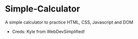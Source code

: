# Simple-Calculator
A simple calculator to practice HTML, CSS, Javascript and DOM
- Creds: Kyle from WebDevSimplified!
